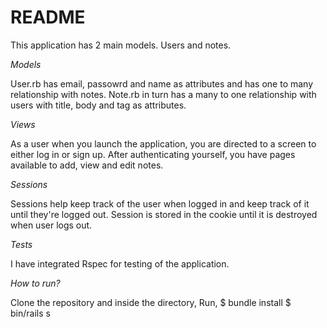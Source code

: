 # README

This application has 2 main models. Users and notes.

*Models*


User.rb has email, passowrd and name as attributes and has one to many relationship with notes.
Note.rb in turn has a many to one relationship with users with title, body and tag as attributes.

*Views*


As a user when you launch the application, you are directed to a screen to either log in or sign up.
After authenticating yourself, you have pages available to add, view and edit notes.

*Sessions*


Sessions help keep track of the user when logged in and keep track of it until they're logged out.
Session is stored in the cookie until it is destroyed when user logs out.

*Tests*


I have integrated Rspec for testing of the application.

*How to run?*


Clone the repository and inside the directory,
Run, $ bundle install
     $ bin/rails s
     
